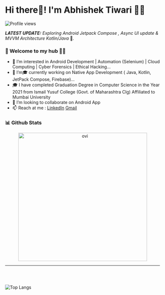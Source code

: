 # Hi there👋! I'm Abhishek Tiwari  🙋‍♂️

![Profile views](https://gpvc.arturio.dev/AbhishekTiwariAndroid)


_**LATEST UPDATE:**_ _Exploring Android Jetpack Compose , Async UI update & MVVM Architecture Kotlin/Java_  🥽.

### 🎍 Welcome to my hub 👨‍💻
- 👀 I’m interested in Android Development | Automation (Selenium) | Cloud Computing | Cyber Forensics | Ethical Hacking...
- 🌱 I’m🎓 currently working on Native App Development ( Java, Kotlin, JetPack Compose, Firebase)...
- 🎓 I have completed Graduation Degree in Computer Science in the Year 2021 from Ismail Yusuf College (Govt. of Maharashtra Clg) Affiliated to Mumbai University
- 💞️ I’m looking to collaborate on Android App
- 📫 Reach at me : [LinkedIn](https://www.linkedin.com/in/abhishek-tiwari-3b0693228/)
[Gmail](https://www.github.com/tiwariabhishekt040@gmail.com)


  
<!---
AbhishekTiwariAndroid/AbhishekTiwariAndroid is a ✨ special ✨ repository because its `README.md` (this file) appears on your GitHub profile.
You can click the Preview link to take a look at your changes.
--->
  
### 📊 Github Stats

 <p align="center"><img align="center" src="https://github-readme-stats-ruby-one.vercel.app/api?username=abhishektiwariandroid&show_icons=true&locale=en&theme=transparent" alt="ovi" width="419" /></p>
  
  

  -  -  -  -  -  -
<br></br><p> 
![Top Langs](https://github-readme-stats.vercel.app/api/top-langs/?username=AbhishekTiwariAndroid&layout=compact)
<br></br> 
